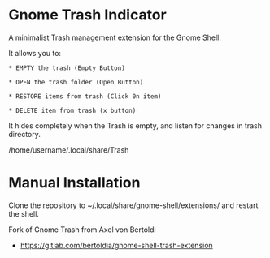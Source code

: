 Gnome Trash Indicator
===========================

A minimalist Trash management extension for the Gnome Shell.

It allows you to:

    * EMPTY the trash (Empty Button)
    
    * OPEN the trash folder (Open Button)
    
    * RESTORE items from trash (Click 0n item)
    
    * DELETE item from trash (x button)
    

It hides completely when the Trash is empty, and listen for changes in trash directory.

/home/username/.local/share/Trash

# Manual Installation
Clone the repository to ~/.local/share/gnome-shell/extensions/ and restart the
shell.

Fork of Gnome Trash from Axel von Bertoldi
 * https://gitlab.com/bertoldia/gnome-shell-trash-extension
